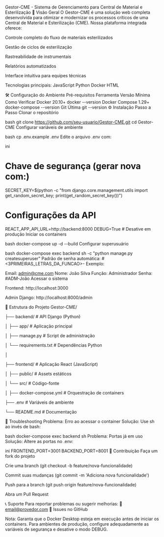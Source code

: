 Gestor-CME - Sistema de Gerenciamento para Central de Material e Esterilização
🚀 Visão Geral
O Gestor-CME é uma solução web completa desenvolvida para otimizar e modernizar os processos críticos de uma Central de Material e Esterilização (CME). Nossa plataforma integrada oferece:

Controle completo do fluxo de materiais esterilizados

Gestão de ciclos de esterilização

Rastreabilidade de instrumentais

Relatórios automatizados

Interface intuitiva para equipes técnicas

Tecnologias principais:
JavaScript Python Docker HTML

🛠 Configuração do Ambiente
Pré-requisitos
Ferramenta	Versão Mínima	Como Verificar
Docker	20.10+	docker --version
Docker Compose	1.29+	docker-compose --version
Git	Última	git --version
⚙️ Instalação Passo a Passo
Clonar o repositório

bash
git clone https://github.com/seu-usuario/Gestor-CME.git
cd Gestor-CME
Configurar variáveis de ambiente

bash
cp .env.example .env
Edite o arquivo .env com:

ini
# Chave de segurança (gerar nova com:)
SECRET_KEY=$(python -c "from django.core.management.utils import get_random_secret_key; print(get_random_secret_key())")

# Configurações da API
REACT_APP_API_URL=http://backend:8000
DEBUG=True  # Desative em produção
Iniciar os containers

bash
docker-compose up -d --build
Configurar superusuário

bash
docker-compose exec backend sh -c "python manage.py createsuperuser"
Padrão de senha automática:
#<3PRIMEIRAS_LETRAS_DA_FUNCAO>-<NOME>
Exemplo:

Email: admin@cme.com
Nome: João Silva
Função: Administrador
Senha: #ADM-João
Acessar o sistema

Frontend: http://localhost:3000

Admin Django: http://localhost:8000/admin

📂 Estrutura do Projeto
Gestor-CME/

├── backend/               # API Django (Python)

│   ├── app/               # Aplicação principal

│   ├── manage.py          # Script de administração

│   └── requirements.txt   # Dependências Python

│

├── frontend/              # Aplicação React (JavaScript)

│   ├── public/            # Assets estáticos

│   └── src/               # Código-fonte

│
├── docker-compose.yml     # Orquestração de containers

├── .env                   # Variáveis de ambiente

└── README.md              # Documentação

🔧 Troubleshooting
Problema: Erro ao acessar o container
Solução: Use sh ao invés de bash:

bash
docker-compose exec backend sh
Problema: Portas já em uso
Solução: Altere as portas no .env:

ini
FRONTEND_PORT=3001
BACKEND_PORT=8001
🤝 Contribuição
Faça um fork do projeto

Crie uma branch (git checkout -b feature/nova-funcionalidade)

Commit suas mudanças (git commit -m 'Adiciona nova funcionalidade')

Push para a branch (git push origin feature/nova-funcionalidade)

Abra um Pull Request

📞 Suporte
Para reportar problemas ou sugerir melhorias:
📧 email@provedor.com
📌 Issues no GitHub

Nota: Garanta que o Docker Desktop esteja em execução antes de iniciar os containers. Para ambientes de produção, configure adequadamente as variáveis de segurança e desative o modo DEBUG.